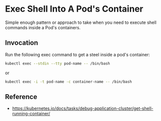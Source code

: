 # Exec Shell Into A Pod's Container

Simple enough pattern or approach to take when you need to execute shell commands inside a Pod's containers.

## Invocation

Run the following exec command to get a steel inside a pod's container:

```bash
kubectl exec --stdin --tty pod-name -- /bin/bash
```

or

```bash
kubectl exec -i -t pod-name -c container-name -- /bin/bash
```

## Reference

- https://kubernetes.io/docs/tasks/debug-application-cluster/get-shell-running-container/